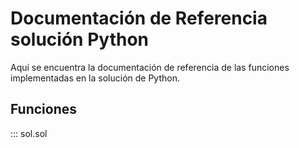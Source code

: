 # Documentación de Referencia solución Python

Aquí se encuentra la documentación de referencia de las funciones implementadas en la solución de Python.

## Funciones

::: sol.sol
